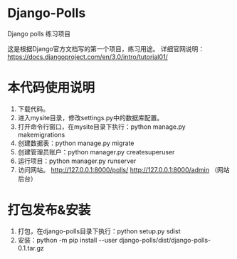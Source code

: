 # Django-Polls
Django polls 练习项目

这是根据Django官方文档写的第一个项目，练习用途。
详细官网说明：https://docs.djangoproject.com/en/3.0/intro/tutorial01/

# 本代码使用说明
1. 下载代码。
2. 进入mysite目录，修改settings.py中的数据库配置。
3. 打开命令行窗口，在mysite目录下执行：python manage.py makemigrations 
4. 创建数据表：python manage.py migrate
5. 创建管理员账户：python manager.py createsuperuser 
6. 运行项目：python manager.py runserver
7. 访问网站。
   http://127.0.0.1:8000/polls/
   http://127.0.0.1:8000/admin （网站后台）
   
# 打包发布&安装
1. 打包，在django-polls目录下执行：python setup.py sdist
2. 安装：python -m pip install --user django-polls/dist/django-polls-0.1.tar.gz
